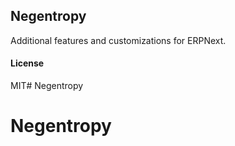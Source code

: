 ## Negentropy

Additional features and customizations for ERPNext.

#### License

MIT# Negentropy
# Negentropy
